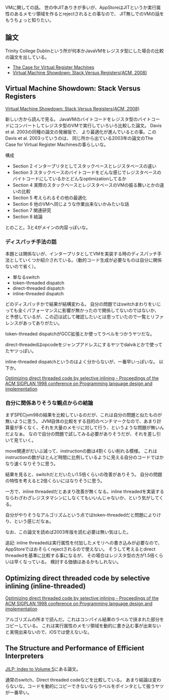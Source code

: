 VMに関しての話。
世の中JITありきが多いが、AppStoreはJITというか実行属性のあるメモリ領域を作るとrejectされるとの事なので、
JIT無しでのVMの話をもうちょっと知りたい。

## 論文

Trinity College Dublinという所が何本かJavaVMをレジスタ型にした場合の比較の論文を出している。

- [The Case for Virtual Register Machines](https://mural.maynoothuniversity.ie/10191/1/KC-Case-2003.pdf)
- [Virtual Machine Showdown: Stack Versus Registers(ACM, 2008)](https://dl.acm.org/doi/pdf/10.1145/1328195.1328197)

## Virtual Machine Showdown: Stack Versus Registers
 
[Virtual Machine Showdown: Stack Versus Registers(ACM, 2008)](https://dl.acm.org/doi/pdf/10.1145/1328195.1328197)

新しい方から読んで見る。
JavaVMのバイトコードをレジスタ型のバイトコードにコンバートしてレジスタ型のVMで実行していろいろ比較した論文。
Davis et al. 2003の同種の論文の発展版で、
より最適化が進んでいるとの事。このDavis et al. 2003っていうのは、
同じ所から出ている2003年の論文のThe Case for Virtual Register Machinesの事らしいな。

構成

- Section 2 インタープリタとしてスタックベースとレジスタベースの違い
- Section 3 スタックベースのバイトコードをどんな感じでレジスタベースのバイトコードにしているかとどんなoptimizationしてるか
- Section 4 実際のスタックベースとレジスタベースのVMの振る舞いとかの違いの比較
- Section 5 考えられるその他の最適化
- Section 6 他のVMへ同じような作業出来ないかみたいな話
- Section 7 関連研究
- Section 8 結論

とのこと。3と4がメインの内容っぽいな。

### ディスパッチ手法の話

本題とは関係ないが、インタープリタとしてVMを実装する時のディスパッチ手法としていくつか紹介されている。（動的コード生成が必要なものは自分に関係ないので省く）。

- 単なるswitch
- token-threaded dispatch
- direct-threaded dispatch
- inline-threaded dispatch

どのディスパッチかで結果が結構変わる。
自分の問題ではswitchまわりをいじっても全くパフォーマンスに影響が無かったので関係してないのではないか、
と予想しているが、この辺は試して確認したいとは思っていたので一覧とリファレンスがあってありがたい。

token-threaded dispatchがGCC拡張とか使ってラベルをつかうヤツだな。

direct-threadedはopcodeをジャンプアドレスにするヤツでdalvikとかで使ってたヤツっぽい。

inline-threaded dispatchというのはよく分からないが、一番早いっぽいな。
以下か。

[Optimizing direct threaded code by selective inlining - Proceedings of the ACM SIGPLAN 1998 conference on Programming language design and implementation](https://dl.acm.org/doi/10.1145/277650.277743)

### 自分に関係ありそうな観点からの結論

まずSPECjvm98の結果を比較しているのだが、これは自分の問題と似たものが無いように思う。
JVM自体の比較をする目的のベンチマークなので、あまり計算量が多くなく、それを大量のメモリに対して行う、というような問題が無いんだよなぁ。
なので自分の問題で試してみる必要がありそうだが、それを差し引いて見ていく。

move関連がだいぶ減って、instructionの数は4割くらい削れる模様。
これはinstructionの数がほとんど時間に比例しているように見える自分のコードではかなり速くなりそうに思う。

結果を見ると、switchだとだいたい1.5倍くらいの改善がありそう。
自分の問題の特性を考えると2倍くらいにはなりそうに思う。

一方で、inline threadedだとあまり改善が無くなる。inline threadedを実装するならわざわざレジスタマシンにしなくてもいいんじゃないか、という気がしてくる。

自分がやりそうなアルゴリズムという点ではtoken-threadedだと問題によりけり、という感じだなぁ。

なお、この論文を読めば2003年版を読む必要は無い気はした。

追記: inline threadedは実行属性を付加したメモリへの書き込みが必要なので、AppStoreではおそらくrejectされるので使えない。
そうして考えるとdirect threadedを基準に比較する事になるが、
その場合はレジスタ型の方が1.5倍くらいは早くなっている。
検討する価値はあるかもしれない。

## Optimizing direct threaded code by selective inlining  (inline-threaded)

[Optimizing direct threaded code by selective inlining - Proceedings of the ACM SIGPLAN 1998 conference on Programming language design and implementation](https://dl.acm.org/doi/10.1145/277650.277743)

アルゴリズムの所まで読んだ。これはコンパイル結果のラベルで挟まれた部分をコピーしている。
これは実行属性のメモリ領域を動的に書き込む事が出来ないと実現出来ないので、iOSでは使えないな。

## The Structure and Performance of Efficient Interpreters

[JILP: Index to Volume 5](https://jilp.org/vol5/)にある論文。

通常のswitch、Direct threaded codeなどを比較している。
あまり結論は変わらないな。コードを動的にコピーできないならラベルをポインタとして扱うヤツが一番早い。
